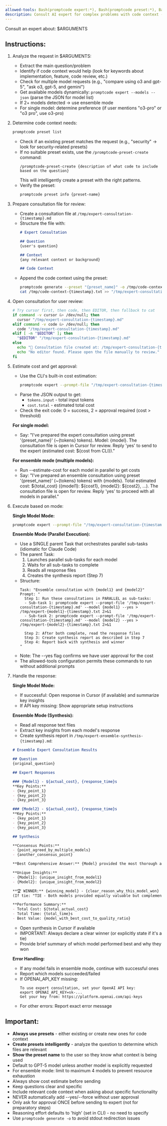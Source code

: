 ```yaml
---
allowed-tools: Bash(promptcode expert:*), Bash(promptcode preset:*), Bash(promptcode generate:*), Bash(open:*), Read(/tmp/*), Write(/tmp/*), Task, Bash(command -v:*), Bash(cursor:*), Bash(code:*), Bash(echo:*), Bash(cat:*), Bash(wait:*)
description: Consult AI expert for complex problems with code context - supports ensemble mode for multiple models
---
```


Consult an expert about: $ARGUMENTS

## Instructions:

1. Analyze the request in $ARGUMENTS:
   - Extract the main question/problem
   - Identify if code context would help (look for keywords about implementation, feature, code review, etc.)
   - Check for multiple model requests (e.g., "compare using o3 and gpt-5", "ask o3, gpt-5, and gemini")
   - Get available models dynamically: `promptcode expert --models --json` (parse the JSON for model list)
   - If 2+ models detected → use ensemble mode
   - For single model: determine preference (if user mentions "o3-pro" or "o3 pro", use o3-pro)

2. Determine code context needs:
   ```bash
   promptcode preset list
   ```
   - Check if an existing preset matches the request (e.g., "security" → look for security-related presets)
   - If no suitable preset exists, use the `/promptcode-preset-create` command:
     ```
     /promptcode-preset-create {description of what code to include based on the question}
     ```
     This will intelligently create a preset with the right patterns.
   - Verify the preset:
     ```bash
     promptcode preset info {preset-name}
     ```

3. Prepare consultation file for review:
   - Create a consultation file at `/tmp/expert-consultation-{timestamp}.md`
   - Structure the file with:
     ```markdown
     # Expert Consultation
     
     ## Question
     {user's question}
     
     ## Context
     {any relevant context or background}
     
     ## Code Context
     ```
   - Append the code context using the preset:
     ```bash
     promptcode generate --preset "{preset_name}" -o /tmp/code-context-{timestamp}.txt
     cat /tmp/code-context-{timestamp}.txt >> "/tmp/expert-consultation-{timestamp}.md"
     ```

4. Open consultation for user review:
   ```bash
   # Try cursor first, then code, then EDITOR, then fallback to cat
   if command -v cursor &> /dev/null; then
     cursor "/tmp/expert-consultation-{timestamp}.md"
   elif command -v code &> /dev/null; then
     code "/tmp/expert-consultation-{timestamp}.md"
   elif [ -n "$EDITOR" ]; then
     "$EDITOR" "/tmp/expert-consultation-{timestamp}.md"
   else
     echo "📄 Consultation file created at: /tmp/expert-consultation-{timestamp}.md"
     echo "No editor found. Please open the file manually to review."
   fi
   ```
   
5. Estimate cost and get approval:
   - Use the CLI's built-in cost estimation:
     ```bash
     promptcode expert --prompt-file "/tmp/expert-consultation-{timestamp}.md" --model <model> --estimate-cost --json
     ```
   - Parse the JSON output to get:
     - `tokens.input` - total input tokens
     - `cost.total` - estimated total cost
   - Check the exit code: 0 = success, 2 = approval required (cost > threshold)
   
   **For single model:**
   - Say: "I've prepared the expert consultation using preset '{preset_name}' (~{tokens} tokens). Model: {model}. The consultation file is open in Cursor for review. Reply 'yes' to send to the expert (estimated cost: ${cost from CLI})."
   
   **For ensemble mode (multiple models):**
   - Run --estimate-cost for each model in parallel to get costs
   - Say: "I've prepared an ensemble consultation using preset '{preset_name}' (~{tokens} tokens) with {models}. Total estimated cost: ${total_cost} ({model1}: ${cost1}, {model2}: ${cost2}, ...). The consultation file is open for review. Reply 'yes' to proceed with all models in parallel."

6. Execute based on mode:

   **Single Model Mode:**
   ```bash
   promptcode expert --prompt-file "/tmp/expert-consultation-{timestamp}.md" --model {model} --yes
   ```
   
   **Ensemble Mode (Parallel Execution):**
   - Use a SINGLE parent Task that orchestrates parallel sub-tasks (idiomatic for Claude Code)
   - The parent Task:
     1. Launches parallel sub-tasks for each model
     2. Waits for all sub-tasks to complete
     3. Reads all response files
     4. Creates the synthesis report (Step 7)
   - Structure:
     ```
     Task: "Ensemble consultation with {model1} and {model2}"
     Prompt: "
       Step 1: Run these consultations in PARALLEL as sub-tasks:
       - Sub-task 1: promptcode expert --prompt-file '/tmp/expert-consultation-{timestamp}.md' --model {model1} --yes > /tmp/expert-{model1}-{timestamp}.txt 2>&1
       - Sub-task 2: promptcode expert --prompt-file '/tmp/expert-consultation-{timestamp}.md' --model {model2} --yes > /tmp/expert-{model2}-{timestamp}.txt 2>&1
       
       Step 2: After both complete, read the response files
       Step 3: Create synthesis report as described in Step 7
       Step 4: Report back with synthesis and winner
     "
     ```
   - Note: The --yes flag confirms we have user approval for the cost
   - The allowed-tools configuration permits these commands to run without additional prompts

7. Handle the response:

   **Single Model Mode:**
   - If successful: Open response in Cursor (if available) and summarize key insights
   - If API key missing: Show appropriate setup instructions
   
   **Ensemble Mode (Synthesis):**
   - Read all response text files
   - Extract key insights from each model's response
   - Create synthesis report in `/tmp/expert-ensemble-synthesis-{timestamp}.md`:
   
   ```markdown
   # Ensemble Expert Consultation Results
   
   ## Question
   {original_question}
   
   ## Expert Responses
   
   ### {Model1} - ${actual_cost}, {response_time}s
   **Key Points:**
   - {key_point_1}
   - {key_point_2}
   - {key_point_3}
   
   ### {Model2} - ${actual_cost}, {response_time}s
   **Key Points:**
   - {key_point_1}
   - {key_point_2}
   - {key_point_3}
   
   ## Synthesis
   
   **Consensus Points:**
   - {point_agreed_by_multiple_models}
   - {another_consensus_point}
   
   **Best Comprehensive Answer:** {Model} provided the most thorough analysis, particularly strong on {specific_aspect}
   
   **Unique Insights:**
   - {Model1}: {unique_insight_from_model1}
   - {Model2}: {unique_insight_from_model2}
   
   **🏆 WINNER:** {winning_model} - {clear_reason_why_this_model_won}
   (If tie: "TIE - Both models provided equally valuable but complementary insights")
   
   **Performance Summary:**
   - Total Cost: ${total_actual_cost}
   - Total Time: {total_time}s
   - Best Value: {model_with_best_cost_to_quality_ratio}
   ```
   
   - Open synthesis in Cursor if available
   - IMPORTANT: Always declare a clear winner (or explicitly state if it's a tie)
   - Provide brief summary of which model performed best and why they won

   **Error Handling:**
   - If any model fails in ensemble mode, continue with successful ones
   - Report which models succeeded/failed
   - If OPENAI_API_KEY missing:
     ```
     To use expert consultation, set your OpenAI API key:
     export OPENAI_API_KEY=sk-...
     Get your key from: https://platform.openai.com/api-keys
     ```
   - For other errors: Report exact error message

## Important:
- **Always use presets** - either existing or create new ones for code context
- **Create presets intelligently** - analyze the question to determine which files are relevant
- **Show the preset name** to the user so they know what context is being used
- Default to GPT-5 model unless another model is explicitly requested
- For ensemble mode: limit to maximum 4 models to prevent resource exhaustion
- Always show cost estimate before sending
- Keep questions clear and specific
- Include relevant code context when asking about specific functionality
- NEVER automatically add --yes/--force without user approval
- Only ask for approval ONCE before sending to expert (not for preparatory steps)
- Reasoning effort defaults to 'high' (set in CLI) - no need to specify
- Use `promptcode generate -o` to avoid stdout redirection issues